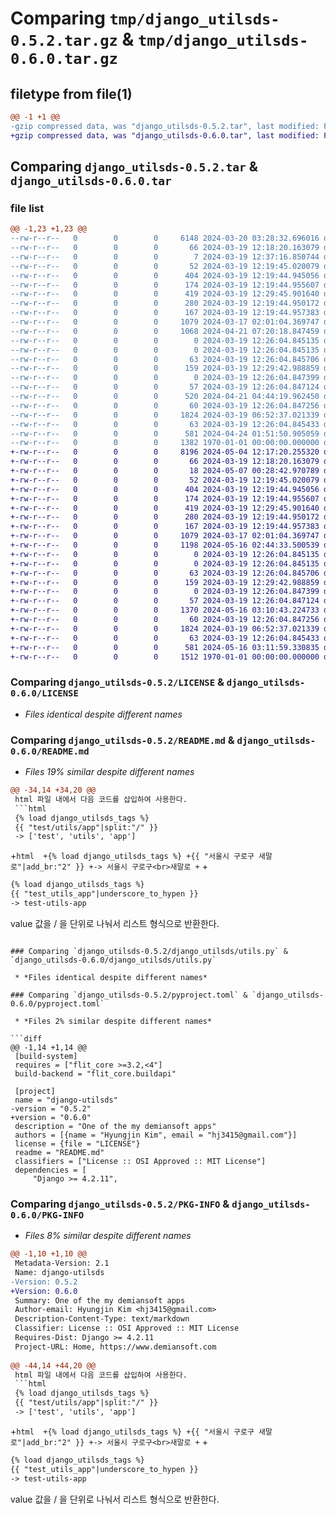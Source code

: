 # Comparing `tmp/django_utilsds-0.5.2.tar.gz` & `tmp/django_utilsds-0.6.0.tar.gz`

## filetype from file(1)

```diff
@@ -1 +1 @@
-gzip compressed data, was "django_utilsds-0.5.2.tar", last modified: Fri Jan  1 00:00:00 2016, max compression
+gzip compressed data, was "django_utilsds-0.6.0.tar", last modified: Fri Jan  1 00:00:00 2016, max compression
```

## Comparing `django_utilsds-0.5.2.tar` & `django_utilsds-0.6.0.tar`

### file list

```diff
@@ -1,23 +1,23 @@
--rw-r--r--   0        0        0     6148 2024-03-20 03:28:32.696016 django_utilsds-0.5.2/.DS_Store
--rw-r--r--   0        0        0       66 2024-03-19 12:18:20.163079 django_utilsds-0.5.2/.gitattributes
--rw-r--r--   0        0        0        7 2024-03-19 12:37:16.850744 django_utilsds-0.5.2/.gitignore
--rw-r--r--   0        0        0       52 2024-03-19 12:19:45.020079 django_utilsds-0.5.2/.idea/.gitignore
--rw-r--r--   0        0        0      404 2024-03-19 12:19:44.945056 django_utilsds-0.5.2/.idea/django-utilsds.iml
--rw-r--r--   0        0        0      174 2024-03-19 12:19:44.955607 django_utilsds-0.5.2/.idea/inspectionProfiles/profiles_settings.xml
--rw-r--r--   0        0        0      419 2024-03-19 12:29:45.901640 django_utilsds-0.5.2/.idea/misc.xml
--rw-r--r--   0        0        0      280 2024-03-19 12:19:44.950172 django_utilsds-0.5.2/.idea/modules.xml
--rw-r--r--   0        0        0      167 2024-03-19 12:19:44.957383 django_utilsds-0.5.2/.idea/vcs.xml
--rw-r--r--   0        0        0     1079 2024-03-17 02:01:04.369747 django_utilsds-0.5.2/LICENSE
--rw-r--r--   0        0        0     1068 2024-04-21 07:20:18.847459 django_utilsds-0.5.2/README.md
--rw-r--r--   0        0        0        0 2024-03-19 12:26:04.845135 django_utilsds-0.5.2/__init__.py
--rw-r--r--   0        0        0        0 2024-03-19 12:26:04.845135 django_utilsds-0.5.2/django_utilsds/__init__.py
--rw-r--r--   0        0        0       63 2024-03-19 12:26:04.845706 django_utilsds-0.5.2/django_utilsds/admin.py
--rw-r--r--   0        0        0      159 2024-03-19 12:29:42.988859 django_utilsds-0.5.2/django_utilsds/apps.py
--rw-r--r--   0        0        0        0 2024-03-19 12:26:04.847399 django_utilsds-0.5.2/django_utilsds/migrations/__init__.py
--rw-r--r--   0        0        0       57 2024-03-19 12:26:04.847124 django_utilsds-0.5.2/django_utilsds/models.py
--rw-r--r--   0        0        0      520 2024-04-21 04:44:19.962450 django_utilsds-0.5.2/django_utilsds/templatetags/django_utilsds_tags.py
--rw-r--r--   0        0        0       60 2024-03-19 12:26:04.847256 django_utilsds-0.5.2/django_utilsds/tests.py
--rw-r--r--   0        0        0     1824 2024-03-19 06:52:37.021339 django_utilsds-0.5.2/django_utilsds/utils.py
--rw-r--r--   0        0        0       63 2024-03-19 12:26:04.845433 django_utilsds-0.5.2/django_utilsds/views.py
--rw-r--r--   0        0        0      581 2024-04-24 01:51:50.905059 django_utilsds-0.5.2/pyproject.toml
--rw-r--r--   0        0        0     1382 1970-01-01 00:00:00.000000 django_utilsds-0.5.2/PKG-INFO
+-rw-r--r--   0        0        0     8196 2024-05-04 12:17:20.255320 django_utilsds-0.6.0/.DS_Store
+-rw-r--r--   0        0        0       66 2024-03-19 12:18:20.163079 django_utilsds-0.6.0/.gitattributes
+-rw-r--r--   0        0        0       18 2024-05-07 00:28:42.970789 django_utilsds-0.6.0/.gitignore
+-rw-r--r--   0        0        0       52 2024-03-19 12:19:45.020079 django_utilsds-0.6.0/.idea/.gitignore
+-rw-r--r--   0        0        0      404 2024-03-19 12:19:44.945056 django_utilsds-0.6.0/.idea/django-utilsds.iml
+-rw-r--r--   0        0        0      174 2024-03-19 12:19:44.955607 django_utilsds-0.6.0/.idea/inspectionProfiles/profiles_settings.xml
+-rw-r--r--   0        0        0      419 2024-03-19 12:29:45.901640 django_utilsds-0.6.0/.idea/misc.xml
+-rw-r--r--   0        0        0      280 2024-03-19 12:19:44.950172 django_utilsds-0.6.0/.idea/modules.xml
+-rw-r--r--   0        0        0      167 2024-03-19 12:19:44.957383 django_utilsds-0.6.0/.idea/vcs.xml
+-rw-r--r--   0        0        0     1079 2024-03-17 02:01:04.369747 django_utilsds-0.6.0/LICENSE
+-rw-r--r--   0        0        0     1198 2024-05-16 02:44:33.500539 django_utilsds-0.6.0/README.md
+-rw-r--r--   0        0        0        0 2024-03-19 12:26:04.845135 django_utilsds-0.6.0/__init__.py
+-rw-r--r--   0        0        0        0 2024-03-19 12:26:04.845135 django_utilsds-0.6.0/django_utilsds/__init__.py
+-rw-r--r--   0        0        0       63 2024-03-19 12:26:04.845706 django_utilsds-0.6.0/django_utilsds/admin.py
+-rw-r--r--   0        0        0      159 2024-03-19 12:29:42.988859 django_utilsds-0.6.0/django_utilsds/apps.py
+-rw-r--r--   0        0        0        0 2024-03-19 12:26:04.847399 django_utilsds-0.6.0/django_utilsds/migrations/__init__.py
+-rw-r--r--   0        0        0       57 2024-03-19 12:26:04.847124 django_utilsds-0.6.0/django_utilsds/models.py
+-rw-r--r--   0        0        0     1370 2024-05-16 03:10:43.224733 django_utilsds-0.6.0/django_utilsds/templatetags/django_utilsds_tags.py
+-rw-r--r--   0        0        0       60 2024-03-19 12:26:04.847256 django_utilsds-0.6.0/django_utilsds/tests.py
+-rw-r--r--   0        0        0     1824 2024-03-19 06:52:37.021339 django_utilsds-0.6.0/django_utilsds/utils.py
+-rw-r--r--   0        0        0       63 2024-03-19 12:26:04.845433 django_utilsds-0.6.0/django_utilsds/views.py
+-rw-r--r--   0        0        0      581 2024-05-16 03:11:59.330835 django_utilsds-0.6.0/pyproject.toml
+-rw-r--r--   0        0        0     1512 1970-01-01 00:00:00.000000 django_utilsds-0.6.0/PKG-INFO
```

### Comparing `django_utilsds-0.5.2/LICENSE` & `django_utilsds-0.6.0/LICENSE`

 * *Files identical despite different names*

### Comparing `django_utilsds-0.5.2/README.md` & `django_utilsds-0.6.0/README.md`

 * *Files 19% similar despite different names*

```diff
@@ -34,14 +34,20 @@
 html 파일 내에서 다음 코드를 삽입하여 사용한다.  
 ```html  
 {% load django_utilsds_tags %}
 {{ "test/utils/app"|split:"/" }}
 -> ['test', 'utils', 'app']
 ```
 
+```html 
+{% load django_utilsds_tags %}
+{{ "서울시 구로구 새말로"|add_br:"2" }}
+-> 서울시 구로구<br>새말로
+```
+
 ```html
 {% load django_utilsds_tags %}
 {{ "test_utils_app"|underscore_to_hypen }}
 -> test-utils-app
 ```  
 
 value 값을 / 을 단위로 나눠서 리스트 형식으로 반환한다.
```

### Comparing `django_utilsds-0.5.2/django_utilsds/utils.py` & `django_utilsds-0.6.0/django_utilsds/utils.py`

 * *Files identical despite different names*

### Comparing `django_utilsds-0.5.2/pyproject.toml` & `django_utilsds-0.6.0/pyproject.toml`

 * *Files 2% similar despite different names*

```diff
@@ -1,14 +1,14 @@
 [build-system]
 requires = ["flit_core >=3.2,<4"]
 build-backend = "flit_core.buildapi"
 
 [project]
 name = "django-utilsds"
-version = "0.5.2"
+version = "0.6.0"
 description = "One of the my demiansoft apps"
 authors = [{name = "Hyungjin Kim", email = "hj3415@gmail.com"}]
 license = {file = "LICENSE"}
 readme = "README.md"
 classifiers = ["License :: OSI Approved :: MIT License"]
 dependencies = [
     "Django >= 4.2.11",
```

### Comparing `django_utilsds-0.5.2/PKG-INFO` & `django_utilsds-0.6.0/PKG-INFO`

 * *Files 8% similar despite different names*

```diff
@@ -1,10 +1,10 @@
 Metadata-Version: 2.1
 Name: django-utilsds
-Version: 0.5.2
+Version: 0.6.0
 Summary: One of the my demiansoft apps
 Author-email: Hyungjin Kim <hj3415@gmail.com>
 Description-Content-Type: text/markdown
 Classifier: License :: OSI Approved :: MIT License
 Requires-Dist: Django >= 4.2.11
 Project-URL: Home, https://www.demiansoft.com
 
@@ -44,14 +44,20 @@
 html 파일 내에서 다음 코드를 삽입하여 사용한다.  
 ```html  
 {% load django_utilsds_tags %}
 {{ "test/utils/app"|split:"/" }}
 -> ['test', 'utils', 'app']
 ```
 
+```html 
+{% load django_utilsds_tags %}
+{{ "서울시 구로구 새말로"|add_br:"2" }}
+-> 서울시 구로구<br>새말로
+```
+
 ```html
 {% load django_utilsds_tags %}
 {{ "test_utils_app"|underscore_to_hypen }}
 -> test-utils-app
 ```  
 
 value 값을 / 을 단위로 나눠서 리스트 형식으로 반환한다.
```

